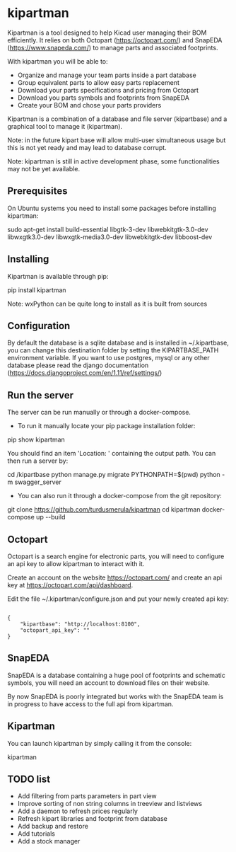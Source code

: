 # kipartman

Kipartman is a tool designed to help Kicad user managing their BOM efficiently. 
It relies on both Octopart (https://octopart.com/) and SnapEDA (https://www.snapeda.com/) to manage parts and associated footprints.

With kipartman you will be able to:

  * Organize and manage your team parts inside a part database 
  * Group equivalent parts to allow easy parts replacement
  * Download your parts specifications and pricing from Octopart
  * Download you parts symbols and footprints from SnapEDA
  * Create your BOM and chose your parts providers

Kipartman is a combination of a database and file server (kipartbase) and a graphical tool to manage it (kipartman).

Note: in the future kipart base will allow multi-user simultaneous usage but this is not yet ready and may lead to database corrupt.

Note: kipartman is still in active development phase, some functionalities may not be yet available.

## Prerequisites

On Ubuntu systems you need to install some packages before installing kipartman:

  sudo apt-get install build-essential libgtk-3-dev libwebkitgtk-3.0-dev libwxgtk3.0-dev libwxgtk-media3.0-dev libwebkitgtk-dev libboost-dev

## Installing

Kipartman is available through pip:

  pip install kipartman

Note: wxPython can be quite long to install as it is built from sources

## Configuration

By default the database is a sqlite database and is installed in ~/.kipartbase, you can change this destination folder by setting the KIPARTBASE_PATH environment variable.
If you want to use postgres, mysql or any other database please read the django documentation (https://docs.djangoproject.com/en/1.11/ref/settings/)

## Run the server

The server can be run manually or through a docker-compose.

  * To run it manually locate your pip package installation folder:

  pip show kipartman

You should find an item 'Location: ' containing the output path.
You can then run a server by:

  cd <dist-packages>/kipartbase
  python manage.py migrate
  PYTHONPATH=$(pwd) python -m swagger_server

  * You can also run it through a docker-compose from the git repository:

  git clone  https://github.com/turdusmerula/kipartman
  cd kipartman
  docker-compose up --build

## Octopart

Octopart is a search engine for electronic parts, you will need to configure an api key to allow kipartman to interact with it.

Create an account on the website https://octopart.com/ and create an api key at https://octopart.com/api/dashboard.

Edit the file ~/.kipartman/configure.json and put your newly created api key:

<code>
{
    "kipartbase": "http://localhost:8100",
    "octopart_api_key": "<your api key>"
}
</code>

## SnapEDA

SnapEDA is a database containing a huge pool of footprints and schematic symbols, you will need an account to download files on their website.

By now SnapEDA is poorly integrated but works with the SnapEDA team is in progress to have access to the full api from kipartman.


## Kipartman

You can launch kipartman by simply calling it from the console:

  kipartman
  

## TODO list

  * Add filtering from parts parameters in part view
  * Improve sorting of non string columns in treeview and listviews
  * Add a daemon to refresh prices regularly
  * Refresh kipart libraries and footprint from database
  * Add backup and restore
  * Add tutorials
  * Add a stock manager

 